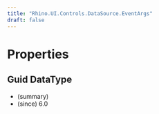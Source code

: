 ```yaml
---
title: "Rhino.UI.Controls.DataSource.EventArgs"
draft: false
---
```


# Properties
## Guid DataType
- (summary) 
- (since) 6.0
